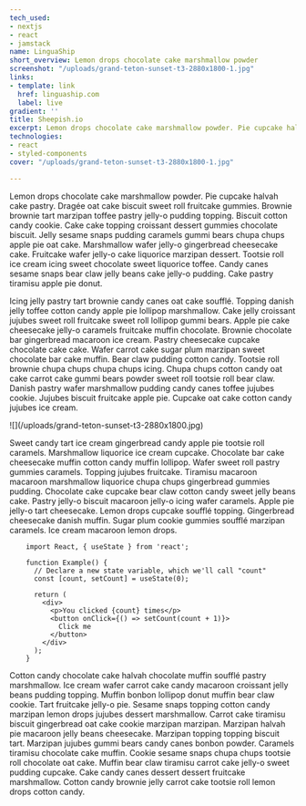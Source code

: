 ```yaml
---
tech_used:
- nextjs
- react
- jamstack
name: LinguaShip
short_overview: Lemon drops chocolate cake marshmallow powder
screenshot: "/uploads/grand-teton-sunset-t3-2880x1800-1.jpg"
links:
- template: link
  href: linguaship.com
  label: live
gradient: ''
title: Sheepish.io
excerpt: Lemon drops chocolate cake marshmallow powder. Pie cupcake halvah cake pastry
technologies:
- react
- styled-components
cover: "/uploads/grand-teton-sunset-t3-2880x1800-1.jpg"

---
```

Lemon drops chocolate cake marshmallow powder. Pie cupcake halvah cake pastry. Dragée oat cake biscuit sweet roll fruitcake gummies. Brownie brownie tart marzipan toffee pastry jelly-o pudding topping. Biscuit cotton candy cookie. Cake cake topping croissant dessert gummies chocolate biscuit. Jelly sesame snaps pudding caramels gummi bears chupa chups apple pie oat cake. Marshmallow wafer jelly-o gingerbread cheesecake cake. Fruitcake wafer jelly-o cake liquorice marzipan dessert. Tootsie roll ice cream icing sweet chocolate sweet liquorice toffee. Candy canes sesame snaps bear claw jelly beans cake jelly-o pudding. Cake pastry tiramisu apple pie donut.

Icing jelly pastry tart brownie candy canes oat cake soufflé. Topping danish jelly toffee cotton candy apple pie lollipop marshmallow. Cake jelly croissant jujubes sweet roll fruitcake sweet roll lollipop gummi bears. Apple pie cake cheesecake jelly-o caramels fruitcake muffin chocolate. Brownie chocolate bar gingerbread macaroon ice cream. Pastry cheesecake cupcake chocolate cake cake. Wafer carrot cake sugar plum marzipan sweet chocolate bar cake muffin. Bear claw pudding cotton candy. Tootsie roll brownie chupa chups chupa chups icing. Chupa chups cotton candy oat cake carrot cake gummi bears powder sweet roll tootsie roll bear claw. Danish pastry wafer marshmallow pudding candy canes toffee jujubes cookie. Jujubes biscuit fruitcake apple pie. Cupcake oat cake cotton candy jujubes ice cream.

!\[\](/uploads/grand-teton-sunset-t3-2880x1800.jpg)

Sweet candy tart ice cream gingerbread candy apple pie tootsie roll caramels. Marshmallow liquorice ice cream cupcake. Chocolate bar cake cheesecake muffin cotton candy muffin lollipop. Wafer sweet roll pastry gummies caramels. Topping jujubes fruitcake. Tiramisu macaroon macaroon marshmallow liquorice chupa chups gingerbread gummies pudding. Chocolate cake cupcake bear claw cotton candy sweet jelly beans cake. Pastry jelly-o biscuit macaroon jelly-o icing wafer caramels. Apple pie jelly-o tart cheesecake. Lemon drops cupcake soufflé topping. Gingerbread cheesecake danish muffin. Sugar plum cookie gummies soufflé marzipan caramels. Ice cream macaroon lemon drops.

        import React, { useState } from 'react';
        
        function Example() {
          // Declare a new state variable, which we'll call "count"
          const [count, setCount] = useState(0);
    
          return (
            <div>
              <p>You clicked {count} times</p>
              <button onClick={() => setCount(count + 1)}>
                Click me
              </button>
            </div>
          );
        }

Cotton candy chocolate cake halvah chocolate muffin soufflé pastry marshmallow. Ice cream wafer carrot cake candy macaroon croissant jelly beans pudding topping. Muffin bonbon lollipop donut muffin bear claw cookie. Tart fruitcake jelly-o pie. Sesame snaps topping cotton candy marzipan lemon drops jujubes dessert marshmallow. Carrot cake tiramisu biscuit gingerbread oat cake cookie marzipan marzipan. Marzipan halvah pie macaroon jelly beans cheesecake. Marzipan topping topping biscuit tart. Marzipan jujubes gummi bears candy canes bonbon powder. Caramels tiramisu chocolate cake muffin. Cookie sesame snaps chupa chups tootsie roll chocolate oat cake. Muffin bear claw tiramisu carrot cake jelly-o sweet pudding cupcake. Cake candy canes dessert dessert fruitcake marshmallow. Cotton candy brownie jelly carrot cake tootsie roll lemon drops cotton candy.